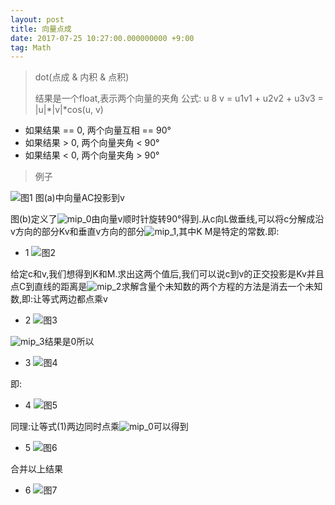 ```yaml
---
layout: post
title: 向量点成
date: 2017-07-25 10:27:00.000000000 +9:00
tag: Math
---
```

>
> dot(点成 & 内积 & 点积)
>
> 结果是一个float,表示两个向量的夹角
> 公式: u 8 v = u1v1 + u2v2 + u3v3 = |u|*|v|*cos(u, v)

* 如果结果 == 0, 两个向量互相 == 90°
* 如果结果 >  0, 两个向量夹角 <  90°
* 如果结果 <  0, 两个向量夹角 >  90°

>
> 例子
>
![图1](https://raw.githubusercontent.com/kevinfblog/kevinfblog.github.io/master/assets/blog-add/vectordot_1.png)
图(a)中向量AC投影到v

图(b)定义了![mip_0](https://raw.githubusercontent.com/kevinfblog/kevinfblog.github.io/master/assets/blog-add/vectordot_mip_0.png)由向量v顺时针旋转90°得到.从c向L做垂线,可以将c分解成沿v方向的部分Kv和垂直v方向的部分![mip_1](https://raw.githubusercontent.com/kevinfblog/kevinfblog.github.io/master/assets/blog-add/vectordot_mip_1.png),其中K M是特定的常数.即:
* 1 ![图2](https://raw.githubusercontent.com/kevinfblog/kevinfblog.github.io/master/assets/blog-add/vectordot_2.png)

给定c和v,我们想得到K和M.求出这两个值后,我们可以说c到v的正交投影是Kv并且点C到直线的距离是![mip_2](https://raw.githubusercontent.com/kevinfblog/kevinfblog.github.io/master/assets/blog-add/vectordot_mip_2.png)求解含量个未知数的两个方程的方法是消去一个未知数,即:让等式两边都点乘v
* 2 ![图3](https://raw.githubusercontent.com/kevinfblog/kevinfblog.github.io/master/assets/blog-add/vectordot_3.png)

![mip_3](https://raw.githubusercontent.com/kevinfblog/kevinfblog.github.io/master/assets/blog-add/vectordot_mip_3.png)结果是0所以
* 3 ![图4](https://raw.githubusercontent.com/kevinfblog/kevinfblog.github.io/master/assets/blog-add/vectordot_4.png)

即:
* 4 ![图5](https://raw.githubusercontent.com/kevinfblog/kevinfblog.github.io/master/assets/blog-add/vectordot_mip_4.png)

同理:让等式(1)两边同时点乘![mip_0](https://raw.githubusercontent.com/kevinfblog/kevinfblog.github.io/master/assets/blog-add/vectordot_mip_0.png)可以得到
* 5 ![图6](https://raw.githubusercontent.com/kevinfblog/kevinfblog.github.io/master/assets/blog-add/vectordot_mip_5.png)

合并以上结果
* 6 ![图7](https://raw.githubusercontent.com/kevinfblog/kevinfblog.github.io/master/assets/blog-add/vectordot_mip_6.png)
